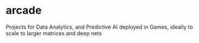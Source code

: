 # arcade
Projects for Data Analytics, and Predictive AI deployed in Games, ideally to scale to larger matrices and deep nets

